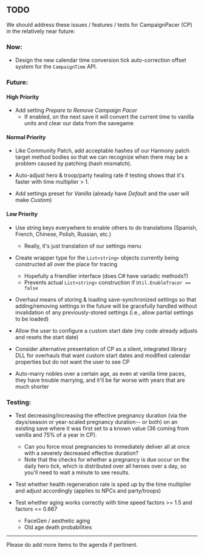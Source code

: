 ## TODO

We should address these issues / features / tests for CampaignPacer (CP) in the relatively near future:

### Now:

- Design the new calendar time conversion tick auto-correction offset system for the `CampaignTime` API.

### Future:

#### High Priority

- Add setting *Prepare to Remove Campaign Pacer*
  - If enabled, on the next save it will convert the current time to vanilla units and clear our data from the savegame


#### Normal Priority

- Like Community Patch, add acceptable hashes of our Harmony patch target method bodies so that we can recognize when there may be a problem caused by patching (hash mismatch).

- Auto-adjust hero & troop/party healing rate if testing shows that it's faster with time multiplier > 1.

- Add settings preset for *Vanilla* (already have *Default* and the user will make *Custom*)


#### Low Priority

- Use string keys everywhere to enable others to do translations (Spanish, French, Chinese, Polish, Russian, etc.)
  - Really, it's just translation of our settings menu

- Create wrapper type for the `List<string>` objects currently being constructed all over the place for tracing
  - Hopefully a friendlier interface (does C# have variadic methods?)
  - Prevents actual `List<string>` construction if `Util.EnableTracer == false`

- Overhaul means of storing & loading save-synchronized settings so that adding/removing settings in the future will be gracefully handled without invalidation of any previously-stored settings (i.e., allow partial settings to be loaded)

- Allow the user to configure a custom start date (my code already adjusts and resets the start date)

- Consider alternative presentation of CP as a silent, integrated library DLL for overhauls that want custom start dates and modified calendar properties but do not want the user to see CP

- Auto-marry nobles over a certain age, as even at vanilla time paces, they have trouble marrying, and it'll be far worse with years that are much shorter


### Testing:

- Test decreasing/increasing the effective pregnancy duration (via the days/season or year-scaled pregnancy duration-- or both) on an existing save where it was first set to a known value (36 coming from vanilla and 75% of a year in CP).
  - Can you force most pregnancies to immediately deliver all at once with a severely decreased effective duration?
  - Note that the checks for whether a pregnancy is due occur on the daily hero tick, which is distributed over all heroes over a day, so you'll need to wait a minute to see results.

- Test whether health regeneration rate is sped up by the time multiplier and adjust accordingly (applies to NPCs and party/troops)

- Test whether aging works correctly with time speed factors >= 1.5 and factors <= 0.667
  - FaceGen / aesthetic aging
  - Old age death probabilities 

---

Please do add more items to the agenda if pertinent.
